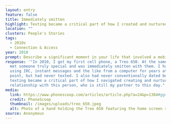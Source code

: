 ```yaml
---
layout: entry
feature: false
title: Immediately smitten
highlight: Texting became a critical part of how I created and nurtured a relationship.
location: ""
clusters: People's Stories
tags:
  - 2010s
  - Connection & Access
year: 2010
prompt: Describe a significant moment in your life that involved a mobile phone.
response: '"In 2010, I got my first cell phone, a Treo 650. At the same time, I
  met someone truly special and was immediately smitten with them. I had been
  using IRC, instant messages and the like from a computer for years at that
  point, but had never texted. I also had never conventionally dated before, and
  texting became a critical part of how I navigated creating and nurturing a
  relationship with this person, who is still my partner to this day."'
media:
  link: https://www.phonescoop.com/articles/article.php?a=24&p=1384#gg=1673&gp=16760
  credit: PhoneScoop
  thumbnail: /images/uploads/treo_650.jpeg
  alt: Photo of a hand holding the Treo 650 featuring the home screen settings.
source: Anonymous
---
```

